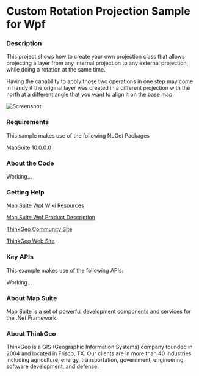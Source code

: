 # Custom Rotation Projection Sample for Wpf

### Description

This project shows how to create your own projection class that allows projecting a layer from any internal projection to any external projection, while doing a rotation at the same time. 

Having the capability to apply those two operations in one step may come in handy if the original layer was created in a different projection with the north at a different angle that you want to align it on the base map. 

![Screenshot](https://github.com/ThinkGeo/CustomRotationProjectionSample-ForWpf/blob/master/ScreenShot.png)

### Requirements

This sample makes use of the following NuGet Packages

[MapSuite 10.0.0.0](http:mapsuite.nuget)

### About the Code

Working...

### Getting Help

[Map Suite Wpf Wiki Resources](http://wiki.thinkgeo.com/wiki/map_suite_wpf_desktop_edition)

[Map Suite Wpf Product Description](http://thinkgeo.com/map-suite-developer-gis/wpf-edition/)

[ThinkGeo Community Site](http://community.thinkgeo.com/c/map-suite-wpf-desktop-edition-support)

[ThinkGeo Web Site](http://www.thinkgeo.com)

### Key APIs
This example makes use of the following APIs:

Working...

### About Map Suite
Map Suite is a set of powerful development components and services for the .Net Framework.

### About ThinkGeo
ThinkGeo is a GIS (Geographic Information Systems) company founded in 2004 and located in Frisco, TX. Our clients are in more than 40 industries including agriculture, energy, transportation, government, engineering, software development, and defense.
